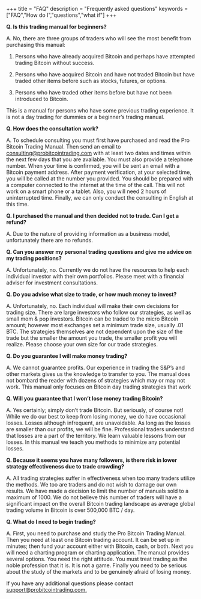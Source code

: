 +++
title = "FAQ"
description = "Frequently asked questions"
keywords = ["FAQ","How do I","questions","what if"]
+++

**Q. Is this trading manual for beginners?**

A. No, there are three groups of traders who will see the most benefit from purchasing this manual:

1. Persons who have already acquired Bitcoin and perhaps have attempted trading Bitcoin without success.

2. Persons who have acquired Bitcoin and have not traded Bitcoin but have traded other items before such as stocks, futures, or options.

3. Persons who have traded other items before but have not been introduced to Bitcoin.

This is a manual for persons who have some previous trading experience. It is not a day trading for dummies or a beginner’s trading manual.

**Q. How does the consultation work?**

A. To schedule consulting you must first have purchased and read the Pro Bitcoin Trading Manual. Then send an email to consulting@probitcointrading.com with at least two dates and times within the next few days that you are available. You must also provide a telephone number. When your time is confirmed, you will be sent an email with a Bitcoin payment address. After payment verification, at your selected time, you will be called at the number you provided. You should be prepared with a computer connected to the internet at the time of the call. This will not work on a smart phone or a tablet. Also, you will need 2 hours of uninterrupted time. Finally, we can only conduct the consulting in English at this time.

**Q. I purchased the manual and then decided not to trade. Can I get a refund?**

A. Due to the nature of providing information as a business model, unfortunately there are no refunds.

**Q. Can you answer my personal trading questions and give me advice on my trading positions?**

A. Unfortunately, no. Currently we do not have the resources to help each individual investor with their own portfolios. Please meet with a financial adviser for investment consultations.

**Q. Do you advise what size to trade, or how much money to invest?**

A. Unfortunately, no. Each individual will make their own decisions for trading size. There are large investors who follow our strategies, as well as small mom & pop investors. Bitcoin can be traded to the micro Bitcoin amount; however most exchanges set a minimum trade size, usually .01 BTC. The strategies themselves are not dependent upon the size of the trade but the smaller the amount you trade, the smaller profit you will realize. Please choose your own size for our trade strategies.

**Q. Do you guarantee I will make money trading?**

A. We cannot guarantee profits. Our experience in trading the S&P’s and other markets gives us the knowledge to transfer to you. The manual does not bombard the reader with dozens of strategies which may or may not work. This manual only focuses on Bitcoin day trading strategies that work

**Q. Will you guarantee that I won’t lose money trading Bitcoin?**

A. Yes certainly; simply don’t trade Bitcoin. But seriously, of course not! While we do our best to keep from losing money, we do have occasional losses. Losses although infrequent, are unavoidable. As long as the losses are smaller than our profits, we will be fine. Professional traders understand that losses are a part of the territory. We learn valuable lessons from our losses. In this manual we teach you methods to minimize any potential losses.

**Q. Because it seems you have many followers, is there risk in lower strategy effectiveness due to trade crowding?**

A. All trading strategies suffer in effectiveness when too many traders utilize the methods. We too are traders and do not wish to damage our own results. We have made a decision to limit the number of manuals sold to a maximum of 1000. We do not believe this number of traders will have a significant impact on the overall Bitcoin trading landscape as average global trading volume in Bitcoin is over 500,000 BTC / day.

**Q. What do I need to begin trading?**

A. First, you need to purchase and study the Pro Bitcoin Trading Manual. Then you need at least one Bitcoin trading account. It can be set up in minutes; then fund your account either with Bitcoin, cash, or both. Next you will need a charting program or charting application. The manual provides several options. You need the right attitude. You must treat trading as the noble profession that it is. It is not a game. Finally you need to be serious about the study of the markets and to be genuinely afraid of losing money.

If you have any additional questions please contact [support@probitcointrading.com.](mailto:support@probitcointrading.com)
